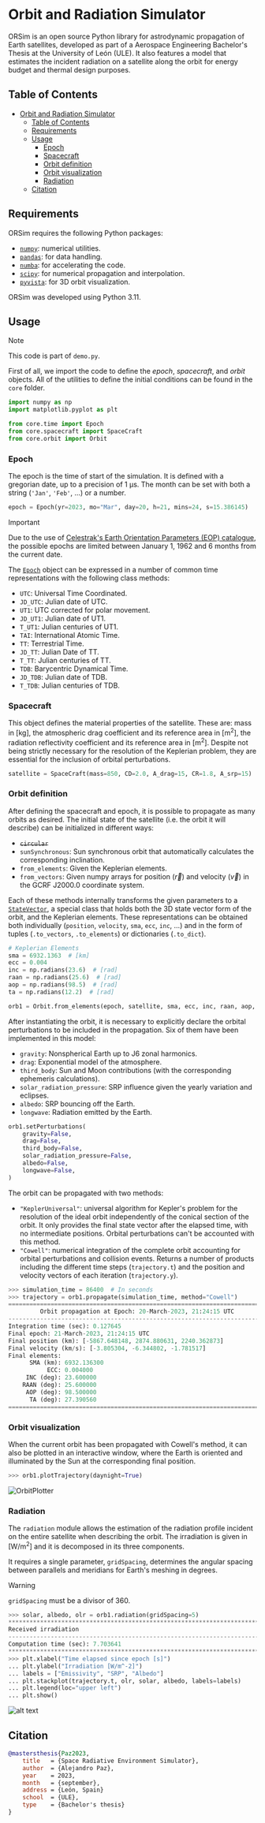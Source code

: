 # Orbit and Radiation Simulator

ORSim is an open source Python library for astrodynamic propagation of Earth satellites, developed as part of a Aerospace Engineering Bachelor's Thesis at the University of León (ULE). It also features a model that estimates the incident radiation on a satellite along the orbit for energy budget and thermal design purposes. 

## Table of Contents
- [Orbit and Radiation Simulator](#orbit-and-radiation-simulator)
	- [Table of Contents](#table-of-contents)
	- [Requirements](#requirements)
	- [Usage](#usage)
		- [Epoch](#epoch)
		- [Spacecraft](#spacecraft)
		- [Orbit definition](#orbit-definition)
		- [Orbit visualization](#orbit-visualization)
		- [Radiation](#radiation)
	- [Citation](#citation)

## Requirements

ORSim requires the following Python packages:
- [`numpy`](https://numpy.org/): numerical utilities.
- [`pandas`](https://pandas.pydata.org/): for data handling.
- [`numba`](https://numba.pydata.org/): for accelerating the code.
- [`scipy`](https://scipy.org/): for numerical propagation and interpolation.
- [`pyvista`](https://docs.pyvista.org/): for 3D orbit visualization.

ORSim was developed using Python 3.11.

## Usage
>[!NOTE]
> This code is part of `demo.py`.

First of all, we import the code to define the *epoch*, *spacecraft*, and *orbit* objects. All of the utilities to define the initial conditions can be found in the `core` folder.

```python
import numpy as np
import matplotlib.pyplot as plt

from core.time import Epoch
from core.spacecraft import SpaceCraft
from core.orbit import Orbit
```

### Epoch
The epoch is the time of start of the simulation. It is defined with a gregorian date, up to a precision of 1 μs. The month can be set with both a string (`'Jan'`, `'Feb'`, ...) or a number.
```python
epoch = Epoch(yr=2023, mo="Mar", day=20, h=21, mins=24, s=15.386145)
```

> [!IMPORTANT]  
> Due to the use of [Celestrak's Earth Orientation Parameters (EOP) catalogue](https://celestrak.org/SpaceData/), the possible epochs are limited between January 1, 1962 and 6 months from the current date.

The [`Epoch`](core/time.py) object can be expressed in a number of common time representations with the following class methods:
- `UTC`: Universal Time Coordinated.
- `JD_UTC`: Julian date of UTC.
- `UT1`: UTC corrected for polar movement.
- `JD_UT1`: Julian date of UT1.
- `T_UT1`: Julian centuries of UT1.
- `TAI`: International Atomic Time.
- `TT`: Terrestrial Time.
- `JD_TT`: Julian Date of TT.
- `T_TT`: Julian centuries of TT.
- `TDB`: Barycentric Dynamical Time.
- `JD_TDB`: Julian date of TDB.
- `T_TDB`: Julian centuries of TDB.

### Spacecraft
This object defines the material properties of the satellite.
These are: mass in [kg], the atmospheric drag coefficient and its reference area in [m<sup>2</sup>], the radiation reflectivity coefficient and its reference area in [m<sup>2</sup>].
Despite not being strictly necessary for the resolution of the Keplerian problem, they are essential for the inclusion of orbital perturbations.
```python
satellite = SpaceCraft(mass=850, CD=2.0, A_drag=15, CR=1.8, A_srp=15)
```

### Orbit definition

After defining the spacecraft and epoch, it is possible to propagate as many orbits as desired. The initial state of the satellite (i.e. the orbit it will describe) can be initialized in different ways:
- ~~`circular`~~ 
- `sunSynchronous`: Sun synchronous orbit that automatically calculates the corresponding inclination.
- `from_elements`: Given the Keplerian elements.
- `from_vectors`: Given numpy arrays for position ($\vec{r}$) and velocity ($\vec{v}$) in the GCRF J2000.0 coordinate system.

Each of these methods internally transforms the given parameters to a [`StateVector`](core/state.py), a special class that holds both the 3D state vector form of the orbit, and the Keplerian elements. These representations can be obtained both individually (`position`, `velocity`, `sma`, `ecc`, `inc`, ...) and in the form of tuples (`.to_vectors`, `.to_elements`) or dictionaries (`.to_dict`).

```python
# Keplerian Elements
sma = 6932.1363  # [km]
ecc = 0.004
inc = np.radians(23.6)  # [rad]
raan = np.radians(25.6)  # [rad]
aop = np.radians(98.5)  # [rad]
ta = np.radians(12.2)  # [rad]

orb1 = Orbit.from_elements(epoch, satellite, sma, ecc, inc, raan, aop, ta)
```

After instantiating the orbit, it is necessary to explicitly declare the orbital perturbations to be included in the propagation. Six of them have been implemented in this model:
- `gravity`: Nonspherical Earth up to J6 zonal harmonics.
- `drag`: Exponential model of the atmosphere.
- `third_body`: Sun and Moon contributions (with the corresponding ephemeris calculations).
- `solar_radiation_pressure`: SRP influence given the yearly variation and eclipses.
- `albedo`: SRP bouncing off the Earth.
- `longwave`: Radiation emitted by the Earth.
```python
orb1.setPerturbations(
	gravity=False,
	drag=False,
	third_body=False,
	solar_radiation_pressure=False,
	albedo=False,
	longwave=False,
)
```

The orbit can be propagated with two methods:
- `"KeplerUniversal"`: universal algorithm for Kepler's problem for the resolution of the ideal orbit independently of the conical section of the orbit. It only provides the final state vector after the elapsed time, with no intermediate positions. Orbital perturbations can't be accounted with this method.
- `"Cowell"`: numerical integration of the complete orbit accounting for orbital perturbations and collision events. Returns a number of products including the different time steps (`trajectory.t`) and the position and velocity vectors of each iteration (`trajectory.y`).
```python
>>> simulation_time = 86400  # In seconds
>>> trajectory = orb1.propagate(simulation_time, method="Cowell")
=========================================================================
         Orbit propagation at Epoch: 20-March-2023, 21:24:15 UTC
-------------------------------------------------------------------------
Integration time (sec): 0.127645
Final epoch: 21-March-2023, 21:24:15 UTC
Final position (km): [-5867.648148, 2874.880631, 2240.362873]
Final velocity (km/s): [-3.805304, -6.344802, -1.781517]
Final elements:
      SMA (km): 6932.136300
           ECC: 0.004000
     INC (deg): 23.600000
    RAAN (deg): 25.600000
     AOP (deg): 98.500000
      TA (deg): 27.390560
=========================================================================
```

### Orbit visualization

When the current orbit has been propagated with Cowell's method, it can also be plotted in an interactive window, where the Earth is oriented and illuminated by the Sun at the corresponding final position.
```python
>>> orb1.plotTrajectory(daynight=True)
```
![OrbitPlotter](docs/OrbitPlotter.png)

### Radiation

The `radiation` module allows the estimation of the radiation profile incident on the entire satellite when describing the orbit.
The irradiation is given in [W/m<sup>2</sup>] and it is decomposed in its three components.

It requires a single parameter, `gridSpacing`, determines the angular spacing between parallels and meridians for Earth's meshing in degrees.
>[!WARNING]
> `gridSpacing` must be a divisor of 360.

```python
>>> solar, albedo, olr = orb1.radiation(gridSpacing=5)
*************************************************************************
Received irradiation
-------------------------------------------------------------------------
Computation time (sec): 7.703641
*************************************************************************
>>> plt.xlabel("Time elapsed since epoch [s]")
... plt.ylabel("Irradiation [W/m^-2]")
... labels = ["Emissivity", "SRP", "Albedo"]
... plt.stackplot(trajectory.t, olr, solar, albedo, labels=labels)
... plt.legend(loc="upper left")
... plt.show()
```
![alt text](docs/RadiationProfile.png)

## Citation
```bib
@mastersthesis{Paz2023,
	title   = {Space Radiative Environment Simulator},
	author  = {Alejandro Paz},
	year    = 2023,
	month   = {september},
	address = {León, Spain}
	school  = {ULE},
	type    = {Bachelor's thesis}
}
```